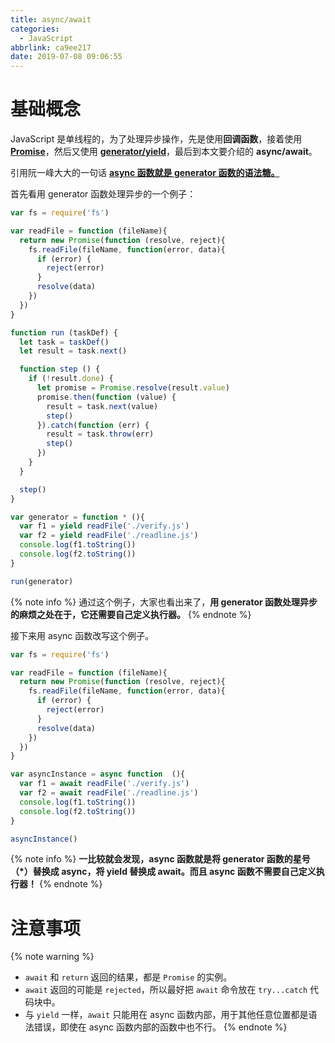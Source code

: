 ```yaml
---
title: async/await
categories:
  - JavaScript
abbrlink: ca9ee217
date: 2019-07-08 09:06:55
---
```


# 基础概念

JavaScript 是单线程的，为了处理异步操作，先是使用**回调函数**，接着使用 [**Promise**](https://aadonkeyz.com/posts/9a3eeeca/)，然后又使用 [**generator/yield**](https://aadonkeyz.com/posts/9a3eeeca/#异步任务运行)，最后到本文要介绍的 **async/await**。

引用阮一峰大大的一句话 [**async 函数就是 generator 函数的语法糖。**](http://www.ruanyifeng.com/blog/2015/05/async.html)

首先看用 generator 函数处理异步的一个例子：

```js
var fs = require('fs')

var readFile = function (fileName){
  return new Promise(function (resolve, reject){
    fs.readFile(fileName, function(error, data){
      if (error) {
        reject(error)
      }
      resolve(data)
    })
  })
}

function run (taskDef) {
  let task = taskDef()
  let result = task.next()

  function step () {
    if (!result.done) {
      let promise = Promise.resolve(result.value)
      promise.then(function (value) {
        result = task.next(value)
        step()
      }).catch(function (err) {
        result = task.throw(err)
        step()
      })
    }
  }

  step()
}

var generator = function * (){
  var f1 = yield readFile('./verify.js')
  var f2 = yield readFile('./readline.js')
  console.log(f1.toString())
  console.log(f2.toString())
}

run(generator)
```

{% note info %}
通过这个例子，大家也看出来了，**用 generator 函数处理异步的麻烦之处在于，它还需要自己定义执行器。**
{% endnote %}

接下来用 async 函数改写这个例子。

```js
var fs = require('fs')

var readFile = function (fileName){
  return new Promise(function (resolve, reject){
    fs.readFile(fileName, function(error, data){
      if (error) {
        reject(error)
      }
      resolve(data)
    })
  })
}

var asyncInstance = async function  (){
  var f1 = await readFile('./verify.js')
  var f2 = await readFile('./readline.js')
  console.log(f1.toString())
  console.log(f2.toString())
}

asyncInstance()
```

{% note info %}
**一比较就会发现，async 函数就是将 generator 函数的星号（*）替换成 async，将 yield 替换成 await。而且 async 函数不需要自己定义执行器！**
{% endnote %}

# 注意事项

{% note warning %}
- `await` 和 `return` 返回的结果，都是 `Promise` 的实例。
- `await` 返回的可能是 `rejected`，所以最好把 `await` 命令放在 `try...catch` 代码块中。
- 与 `yield` 一样，`await` 只能用在 async 函数内部，用于其他任意位置都是语法错误，即使在 async 函数内部的函数中也不行。
{% endnote %}
